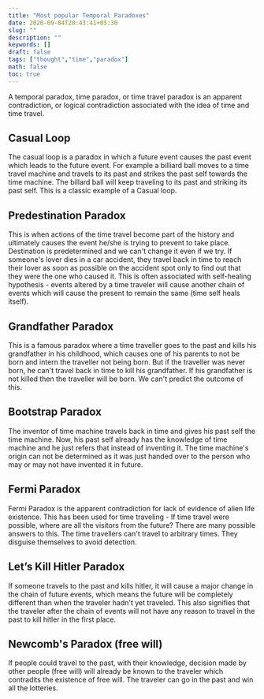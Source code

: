 ```yaml
---
title: "Most popular Temporal Paradoxes"
date: 2020-09-04T20:43:41+05:30
slug: ""
description: ""
keywords: []
draft: false
tags: ["thought","time","paradox"]
math: false
toc: true
---
```


A temporal paradox, time paradox, or time travel paradox is an apparent contradiction, or logical contradiction associated with the idea of time and time travel.

## Casual Loop
The casual loop is a paradox in which a future event causes the past event which leads to the future event. For example a billiard ball moves to a time travel machine and travels to its past and strikes the past self towards the time machine. The billard ball will keep traveling to its past and striking its past self. This is a classic example of a Casual loop.

## Predestination Paradox
This is when actions of the time travel become part of the history and ultimately causes the event he/she is trying to prevent to take place. Destination is predetermined and we can't change it even if we try. If someone's lover dies in a car accident, they travel back in time to reach their lover as soon as possible on the accident spot only to find out that they were the one who caused it. This is often associated with self-healing hypothesis - events altered by a time traveler will cause another chain of events which will cause the present to remain the same (time self heals itself). 

## Grandfather Paradox
This is a famous paradox where a time traveller goes to the past and kills his grandfather in his childhood, which causes one of his parents to not be born and intern the traveller not being born. But if the traveller was never born, he can't travel back in time to kill his grandfather. If his grandfather is not killed then the traveller will be born. We can't predict the outcome of this.

## Bootstrap Paradox
The inventor of time machine travels back in time and gives his past self the time machine. Now, his past self already has the knowledge of time machine and he just refers that instead of inventing it. The time machine's origin can not be determined as it was just handed over to the person who may or may not have invented it in future.

## Fermi Paradox
Fermi Paradox is the apparent contradiction for lack of evidence of alien life existence. This has been used for time traveling - If time travel were possible, where are all the visitors from the future? There are many possible answers to this. The time travellers can't travel to arbitrary times. They disguise themselves to avoid detection. 

## Let’s Kill Hitler Paradox
If someone travels to the past and kills hitler, it will cause a major change in the chain of future events, which means the future will be completely different than when the traveler hadn't yet traveled. This also signifies that the traveler after the chain of events will not have any reason to travel in the past to kill hitler in the first place.

## Newcomb's Paradox (free will)
If people could travel to the past, with their knowledge, decision made by other people (free will) will already be known to the traveler which contradits the existence of free will. The traveler can go in the past and win all the lotteries.